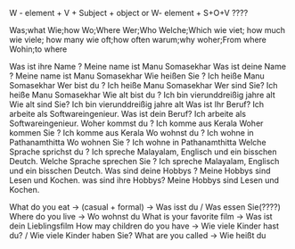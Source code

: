W - element + V + Subject + object
or
W- element + S+O+V ????
 
Was;what
Wie;how
Wo;Where
Wer;Who
Welche;Which
wie viet; how much
wie viele; how many
wie oft;how often
warum;why
woher;From where
Wohin;to where


Was ist ihre Name ? Meine name ist Manu Somasekhar 
Was ist deine Name ? Meine name ist Manu Somasekhar 
Wie heißen Sie ? Ich heiße Manu Somasekhar
Wer bist du ? Ich heiße Manu Somasekhar
Wer sind Sie? Ich heiße Manu Somasekhar
Wie alt bist du ? Ich bin vier­und­dreißig jahre alt
Wie alt sind Sie? Ich bin vier­und­dreißig jahre alt
Was ist Ihr Beruf? Ich arbeite als Softwareingenieur.
Was ist dein Beruf? Ich arbeite als Softwareingenieur.
Woher kommst du ? Ich komme aus Kerala
Woher kommen Sie ? Ich komme aus Kerala
Wo wohnst du ? Ich wohne in Pathanamthitta
Wo wohnen Sie ? Ich wohne in Pathanamthitta
Welche Sprache sprichst du ? Ich spreche Malayalam, Englisch und ein bisschen Deutch.
Welche Sprache sprechen Sie ? Ich spreche Malayalam, Englisch und ein bisschen Deutch.
Was sind deine Hobbys ? Meine Hobbys sind Lesen und Kochen.
was sind ihre Hobbys? Meine Hobbys sind Lesen und Kochen.




What do you eat -> (casual + formal) -> Was isst du / Was essen Sie(????)
Where do you live -> Wo wohnst du
What is your favorite film -> Was ist dein Lieblingsfilm
How may children do you have -> Wie viele Kinder hast du? / Wie viele Kinder haben Sie?
What are you called -> Wie heißt du


